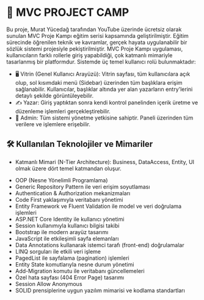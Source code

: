 # 📘 **MVC PROJECT CAMP**
Bu proje, Murat Yücedağ tarafından YouTube üzerinde ücretsiz olarak sunulan MVC Proje Kampı eğitim serisi kapsamında geliştirilmiştir. Eğitim sürecinde öğrenilen teknik ve kavramlar, gerçek hayata uygulanabilir bir sözlük sistemi projesiyle pekiştirilmiştir.
MVC Proje Kampı uygulaması, kullanıcıların farklı rollerle giriş yapabildiği, çok katmanlı mimariyle tasarlanmış bir platformdur. Sistemde üç temel kullanıcı rolü bulunmaktadır:
- 🖥️ Vitrin (Genel Kullanıcı Arayüzü): Vitrin sayfası, tüm kullanıcılara açık olup, sol kısımdaki menü (Sidebar) üzerinden tüm başlıklara erişim sağlanabilir. Kullanıcılar, başlıklar altında yer alan yazarların entry'lerini detaylı şekilde görüntüleyebilir.
- ✍️ Yazar: Giriş yaptıktan sonra kendi kontrol panelinden içerik üretme ve düzenleme işlemleri gerçekleştirebilir.
- 🔑 Admin: Tüm sistemi yönetme yetkisine sahiptir. Paneli üzerinden tüm verilere ve işlemlere erişebilir.
## 🛠️ Kullanılan Teknolojiler ve Mimariler
* Katmanlı Mimari (N-Tier Architecture): Business, DataAccess, Entity, UI olmak üzere dört temel katmandan oluşur.
- OOP (Nesne Yönelimli Programlama)
- Generic Repository Pattern ile veri erişim soyutlaması
- Authentication & Authorization mekanizmaları
- Code First yaklaşımıyla veritabanı yönetimi
- Entity Framework ve Fluent Validation ile model ve veri doğrulama işlemleri
- ASP.NET Core Identity ile kullanıcı yönetimi
- Session kullanımıyla kullanıcı bilgisi takibi
- Bootstrap ile modern arayüz tasarımı
- JavaScript ile etkileşimli sayfa elemanları
- Data Annotations kullanarak istemci tarafı (front-end) doğrulamalar
- LINQ sorguları ile etkili veri işleme
- PagedList ile sayfalama (pagination) işlemleri
- Entity State komutlarıyla nesne durum yönetimi
- Add-Migration komutu ile veritabanı güncellemeleri
- Özel hata sayfası (404 Error Page) tasarımı
- Session Allow Anonymous
- SOLID prensiplerine uygun yazılım mimarisi ve kodlama standartları
